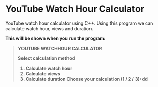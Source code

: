 # YouTube Watch Hour Calculator
YouTube watch hour calculator using C++. Using this program we can calculate watch hour, views and duration.

<b>This will be shown when you run the program:<b>
>YOUTUBE WATCHHOUR CALCULATOR 
>
>Select calculation method 
>1. Calculate watch hour
>2. Calculate views
>3. Calculate duration
>Choose your calculation (1 / 2 / 3): 
  dd

